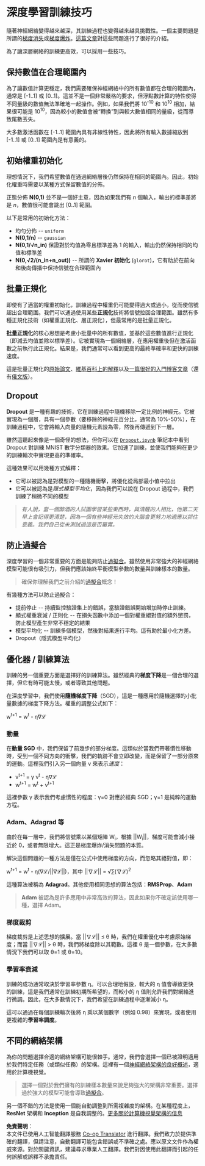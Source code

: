 <!--
CO_OP_TRANSLATOR_METADATA:
{
  "original_hash": "ae074cd940fc2f4dc24fc07b66ccbd99",
  "translation_date": "2025-08-24T22:02:55+00:00",
  "source_file": "lessons/4-ComputerVision/08-TransferLearning/TrainingTricks.md",
  "language_code": "hk"
}
-->
# 深度學習訓練技巧

隨著神經網絡變得越來越深，其訓練過程也變得越來越具挑戰性。一個主要問題是所謂的[梯度消失](https://en.wikipedia.org/wiki/Vanishing_gradient_problem)或[梯度爆炸](https://deepai.org/machine-learning-glossary-and-terms/exploding-gradient-problem#:~:text=Exploding%20gradients%20are%20a%20problem,updates%20are%20small%20and%20controlled)。[這篇文章](https://towardsdatascience.com/the-vanishing-exploding-gradient-problem-in-deep-neural-networks-191358470c11)對這些問題進行了很好的介紹。

為了讓深層網絡的訓練更高效，可以採用一些技巧。

## 保持數值在合理範圍內

為了讓數值計算更穩定，我們需要確保神經網絡中的所有數值都在合理的範圍內，通常是 [-1..1] 或 [0..1]。這並不是一個非常嚴格的要求，但浮點數計算的特性使得不同量級的數值無法準確地一起操作。例如，如果我們將 10<sup>-10</sup> 和 10<sup>10</sup> 相加，結果很可能是 10<sup>10</sup>，因為較小的數值會被“轉換”到與較大數值相同的量級，從而導致尾數丟失。

大多數激活函數在 [-1..1] 範圍內具有非線性特性，因此將所有輸入數據縮放到 [-1..1] 或 [0..1] 範圍內是有意義的。

## 初始權重初始化

理想情況下，我們希望數值在通過網絡層後仍然保持在相同的範圍內。因此，初始化權重時需要以某種方式保留數值的分佈。

正態分佈 **N(0,1)** 並不是一個好主意，因為如果我們有 *n* 個輸入，輸出的標準差將是 *n*，數值很可能會跳出 [0..1] 範圍。

以下是常用的初始化方法：

- 均勻分佈 -- `uniform`
- **N(0,1/n)** -- `gaussian`
- **N(0,1/√n_in)** 保證對於均值為零且標準差為 1 的輸入，輸出仍然保持相同的均值和標準差
- **N(0,√2/(n_in+n_out))** -- 所謂的 **Xavier 初始化** (`glorot`)，它有助於在前向和後向傳播中保持信號在合理範圍內

## 批量正規化

即使有了適當的權重初始化，訓練過程中權重仍可能變得過大或過小，從而使信號超出合理範圍。我們可以通過使用某些**正規化**技術將信號拉回合理範圍。雖然有多種正規化技術（如權重正規化、層正規化），但最常用的是批量正規化。

**批量正規化**的核心思想是考慮小批量中的所有數值，並基於這些數值進行正規化（即減去均值並除以標準差）。它被實現為一個網絡層，在應用權重後但在激活函數之前執行此正規化。結果是，我們通常可以看到更高的最終準確率和更快的訓練速度。

這是批量正規化的[原始論文](https://arxiv.org/pdf/1502.03167.pdf)、[維基百科上的解釋](https://en.wikipedia.org/wiki/Batch_normalization)以及[一篇很好的入門博客文章](https://towardsdatascience.com/batch-normalization-in-3-levels-of-understanding-14c2da90a338)（還有[俄文版](https://habrahabr.ru/post/309302/)）。

## Dropout

**Dropout** 是一種有趣的技術，它在訓練過程中隨機移除一定比例的神經元。它被實現為一個層，具有一個參數（要移除的神經元百分比，通常為 10%-50%），在訓練過程中，它會將輸入向量的隨機元素設為零，然後再傳遞到下一層。

雖然這聽起來像是一個奇怪的想法，但你可以在 [`Dropout.ipynb`](../../../../../lessons/4-ComputerVision/08-TransferLearning/Dropout.ipynb) 筆記本中看到 Dropout 對訓練 MNIST 數字分類器的效果。它加速了訓練，並使我們能夠在更少的訓練輪次中實現更高的準確率。

這種效果可以用幾種方式解釋：

- 它可以被認為是對模型的一種隨機衝擊，將優化從局部最小值中拉出
- 它可以被認為是*隱式模型平均化*，因為我們可以說在 Dropout 過程中，我們訓練了稍微不同的模型

> *有人說，當一個醉酒的人試圖學習某些東西時，與清醒的人相比，他第二天早上會記得更清楚，因為一個有些神經元失效的大腦會更努力地適應以抓住意義。我們自己從未測試過這是否屬實。*

## 防止過擬合

深度學習的一個非常重要的方面是能夠防止[過擬合](../../3-NeuralNetworks/05-Frameworks/Overfitting.md)。雖然使用非常強大的神經網絡模型可能很有吸引力，但我們應該始終平衡模型參數的數量與訓練樣本的數量。

> 確保你理解我們之前介紹的[過擬合](../../3-NeuralNetworks/05-Frameworks/Overfitting.md)概念！

有幾種方法可以防止過擬合：

- 提前停止 -- 持續監控驗證集上的錯誤，當驗證錯誤開始增加時停止訓練。
- 顯式權重衰減 / 正則化 -- 在損失函數中添加一個對權重絕對值的額外懲罰，防止模型產生非常不穩定的結果
- 模型平均化 -- 訓練多個模型，然後對結果進行平均。這有助於最小化方差。
- Dropout（隱式模型平均化）

## 優化器 / 訓練算法

訓練的另一個重要方面是選擇好的訓練算法。雖然經典的**梯度下降**是一個合理的選擇，但它有時可能太慢，或者導致其他問題。

在深度學習中，我們使用**隨機梯度下降**（SGD），這是一種應用於隨機選擇的小批量數據的梯度下降方法。權重的調整公式如下：

w<sup>t+1</sup> = w<sup>t</sup> - η∇ℒ

### 動量

在**動量 SGD** 中，我們保留了前幾步的部分梯度。這類似於當我們帶著慣性移動時，受到一個不同方向的衝擊，我們的軌跡不會立即改變，而是保留了一部分原來的運動。這裡我們引入另一個向量 v 來表示*速度*：

- v<sup>t+1</sup> = γ v<sup>t</sup> - η∇ℒ
- w<sup>t+1</sup> = w<sup>t</sup> + v<sup>t+1</sup>

這裡參數 γ 表示我們考慮慣性的程度：γ=0 對應於經典 SGD；γ=1 是純粹的運動方程。

### Adam、Adagrad 等

由於在每一層中，我們將信號乘以某個矩陣 W<sub>i</sub>，根據 ||W<sub>i</sub>||，梯度可能會減小接近於 0，或者無限增大。這正是梯度爆炸/消失問題的本質。

解決這個問題的一種方法是僅在公式中使用梯度的方向，而忽略其絕對值，即：

w<sup>t+1</sup> = w<sup>t</sup> - η(∇ℒ/||∇ℒ||)，其中 ||∇ℒ|| = √∑(∇ℒ)<sup>2</sup>

這種算法被稱為 **Adagrad**。其他使用相同思想的算法包括：**RMSProp**、**Adam**

> **Adam** 被認為是許多應用中非常高效的算法，因此如果你不確定該使用哪一種，選擇 Adam。

### 梯度裁剪

梯度裁剪是上述思想的擴展。當 ||∇ℒ|| ≤ θ 時，我們在權重優化中考慮原始梯度；而當 ||∇ℒ|| > θ 時，我們將梯度除以其範數。這裡 θ 是一個參數，在大多數情況下我們可以取 θ=1 或 θ=10。

### 學習率衰減

訓練的成功通常取決於學習率參數 η。可以合理地假設，較大的 η 值會導致更快的訓練，這是我們通常在訓練初期所希望的，而較小的 η 值則允許我們對網絡進行微調。因此，在大多數情況下，我們希望在訓練過程中逐漸減小 η。

這可以通過在每個訓練輪次後將 η 乘以某個數字（例如 0.98）來實現，或者使用更複雜的**學習率調度**。

## 不同的網絡架構

為你的問題選擇合適的網絡架構可能很棘手。通常，我們會選擇一個已被證明適用於我們特定任務（或類似任務）的架構。這裡有一個[神經網絡架構的良好概述](https://www.topbots.com/a-brief-history-of-neural-network-architectures/)，適用於計算機視覺。

> 選擇一個對於我們擁有的訓練樣本數量來說足夠強大的架構非常重要。選擇過於強大的模型可能會導致[過擬合](../../3-NeuralNetworks/05-Frameworks/Overfitting.md)。

另一個不錯的方法是使用一個能自動調整到所需複雜度的架構。在某種程度上，**ResNet** 架構和 **Inception** 是自我調整的。[更多關於計算機視覺架構的信息](../07-ConvNets/CNN_Architectures.md)

**免責聲明**：  
本文件已使用人工智能翻譯服務 [Co-op Translator](https://github.com/Azure/co-op-translator) 進行翻譯。我們致力於提供準確的翻譯，但請注意，自動翻譯可能包含錯誤或不準確之處。應以原文文件作為權威來源。對於關鍵資訊，建議尋求專業人工翻譯。我們對因使用此翻譯而引起的任何誤解或誤釋不承擔責任。